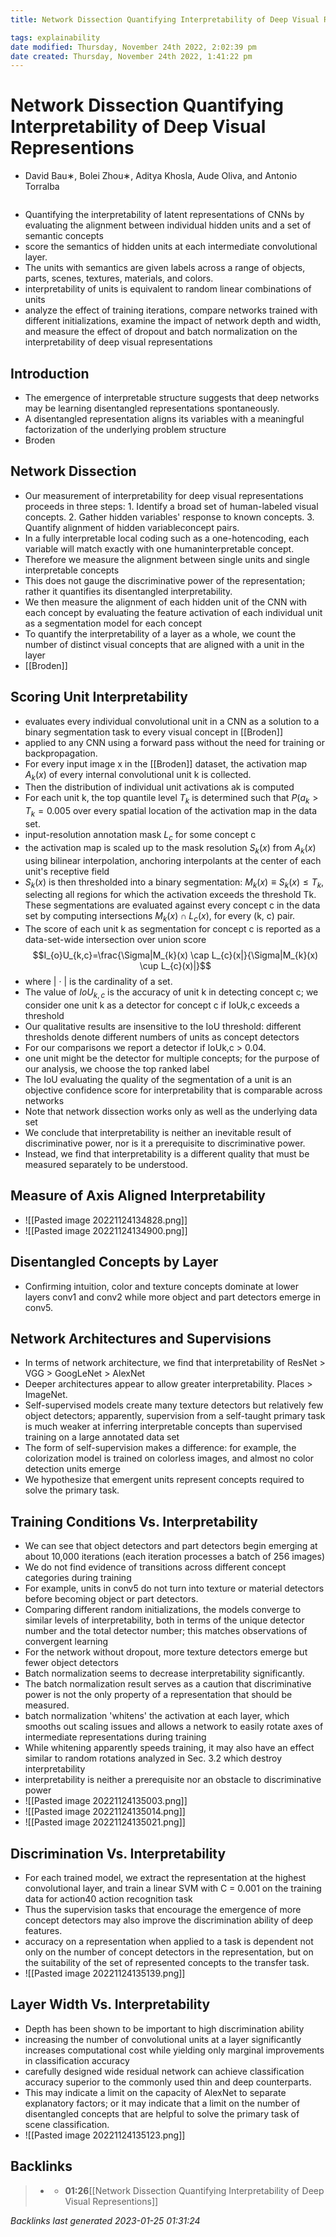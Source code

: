 ```yaml
---
title: Network Dissection Quantifying Interpretability of Deep Visual Representions

tags: explainability 
date modified: Thursday, November 24th 2022, 2:02:39 pm
date created: Thursday, November 24th 2022, 1:41:22 pm
---
```


# Network Dissection Quantifying Interpretability of Deep Visual Representions
 - David Bau∗, Bolei Zhou∗, Aditya Khosla, Aude Oliva, and Antonio Torralba
```toc
```
- Quantifying the interpretability of latent representations of CNNs by evaluating the alignment between individual hidden units and a set of semantic concepts
- score the semantics of hidden units at each intermediate convolutional layer.
- The units with semantics are given labels across a range of objects, parts, scenes, textures, materials, and colors.
- interpretability of units is equivalent to random linear combinations of units
- analyze the effect of training iterations, compare networks trained with different initializations, examine the impact of network depth and width, and measure the effect of dropout and batch normalization on the interpretability of deep visual representations

## Introduction
- The emergence of interpretable structure suggests that deep networks may be learning disentangled representations spontaneously.
- A disentangled representation aligns its variables with a meaningful factorization of the underlying problem structure
- Broden

## Network Dissection
- Our measurement of interpretability for deep visual representations proceeds in three steps: 1. Identify a broad set of human-labeled visual concepts. 2. Gather hidden variables' response to known concepts. 3. Quantify alignment of hidden variableconcept pairs.
- In a fully interpretable local coding such as a one-hotencoding, each variable will match exactly with one humaninterpretable concept.
- Therefore we measure the alignment between single units and single interpretable concepts
- This does not gauge the discriminative power of the representation; rather it quantifies its disentangled interpretability.
- We then measure the alignment of each hidden unit of the CNN with each concept by evaluating the feature activation of each individual unit as a segmentation model for each concept
- To quantify the interpretability of a layer as a whole, we count the number of distinct visual concepts that are aligned with a unit in the layer
- [[Broden]]

## Scoring Unit Interpretability
- evaluates every individual convolutional unit in a CNN as a solution to a binary segmentation task to every visual concept in [[Broden]]
- applied to any CNN using a forward pass without the need for training or backpropagation.
- For every input image x in the [[Broden]] dataset, the activation map $A_{k}(x)$ of every internal convolutional unit k is collected.
- Then the distribution of individual unit activations ak is computed
- For each unit k, the top quantile level $T_{k}$ is determined such that $P(a_{k} > T_{k} = 0.005$ over every spatial location of the activation map in the data set.
- input-resolution annotation mask $L_{c}$ for some concept c
- the activation map is scaled up to the mask resolution $S_{k}(x)$ from $A_{k}(x)$ using bilinear interpolation, anchoring interpolants at the center of each unit's receptive field
- $S_{k}(x)$ is then thresholded into a binary segmentation: $M_{k}(x) \equiv S_{k}(x) \leq T_{k}$, selecting all regions for which the activation exceeds the threshold Tk. These segmentations are evaluated against every concept c in the data set by computing intersections $M_{k}(x) \cap L_{c}(x)$, for every (k, c) pair.
- The score of each unit k as segmentation for concept c is reported as a data-set-wide intersection over union score
$$I_{o}U_{k,c}=\frac{\Sigma|M_{k}(x) \cap L_{c}(x|}{\Sigma|M_{k}(x) \cup L_{c}(x)|}$$
- where | · | is the cardinality of a set.
- The value of $IoU_{k,c}$ is the accuracy of unit k in detecting concept c; we consider one unit k as a detector for concept c if IoUk,c exceeds a threshold
- Our qualitative results are insensitive to the IoU threshold: different thresholds denote different numbers of units as concept detectors
- For our comparisons we report a detector if IoUk,c > 0.04.
- one unit might be the detector for multiple concepts; for the purpose of our analysis, we choose the top ranked label
- The IoU evaluating the quality of the segmentation of a unit is an objective confidence score for interpretability that is comparable across networks
- Note that network dissection works only as well as the underlying data set
- We conclude that interpretability is neither an inevitable result of discriminative power, nor is it a prerequisite to discriminative power.
- Instead, we find that interpretability is a different quality that must be measured separately to be understood.

## Measure of Axis Aligned Interpretability
- ![[Pasted image 20221124134828.png]]
- ![[Pasted image 20221124134900.png]]

## Disentangled Concepts by Layer
- Confirming intuition, color and texture concepts dominate at lower layers conv1 and conv2 while more object and part detectors emerge in conv5.

## Network Architectures and Supervisions
- In terms of network architecture, we find that interpretability of ResNet > VGG > GoogLeNet > AlexNet
- Deeper architectures appear to allow greater interpretability. Places > ImageNet.
- Self-supervised models create many texture detectors but relatively few object detectors; apparently, supervision from a self-taught primary task is much weaker at inferring interpretable concepts than supervised training on a large annotated data set
- The form of self-supervision makes a difference: for example, the colorization model is trained on colorless images, and almost no color detection units emerge
- We hypothesize that emergent units represent concepts required to solve the primary task.

## Training Conditions Vs. Interpretability
- We can see that object detectors and part detectors begin emerging at about 10,000 iterations (each iteration processes a batch of 256 images)
- We do not find evidence of transitions across different concept categories during training
- For example, units in conv5 do not turn into texture or material detectors before becoming object or part detectors.
- Comparing different random initializations, the models converge to similar levels of interpretability, both in terms of the unique detector number and the total detector number; this matches observations of convergent learning
- For the network without dropout, more texture detectors emerge but fewer object detectors
- Batch normalization seems to decrease interpretability significantly.
- The batch normalization result serves as a caution that discriminative power is not the only property of a representation that should be measured.
- batch normalization 'whitens' the activation at each layer, which smooths out scaling issues and allows a network to easily rotate axes of intermediate representations during training
- While whitening apparently speeds training, it may also have an effect similar to random rotations analyzed in Sec. 3.2 which destroy interpretability
- interpretability is neither a prerequisite nor an obstacle to discriminative power
- ![[Pasted image 20221124135003.png]]
- ![[Pasted image 20221124135014.png]]
- ![[Pasted image 20221124135021.png]]

## Discrimination Vs. Interpretability
- For each trained model, we extract the representation at the highest convolutional layer, and train a linear SVM with C = 0.001 on the training data for action40 action recognition task
- Thus the supervision tasks that encourage the emergence of more concept detectors may also improve the discrimination ability of deep features.
- accuracy on a representation when applied to a task is dependent not only on the number of concept detectors in the representation, but on the suitability of the set of represented concepts to the transfer task.
- ![[Pasted image 20221124135139.png]]

## Layer Width Vs. Interpretability
- Depth has been shown to be important to high discrimination ability
- increasing the number of convolutional units at a layer significantly increases computational cost while yielding only marginal improvements in classification accuracy
- carefully designed wide residual network can achieve classification accuracy superior to the commonly used thin and deep counterparts.
- This may indicate a limit on the capacity of AlexNet to separate explanatory factors; or it may indicate that a limit on the number of disentangled concepts that are helpful to solve the primary task of scene classification.
- ![[Pasted image 20221124135123.png]]

## Backlinks

> - [](../docs/2022-11-24.md)
>   - **01:26**[[Network Dissection Quantifying Interpretability of Deep Visual Representions]]

_Backlinks last generated 2023-01-25 01:31:24_
